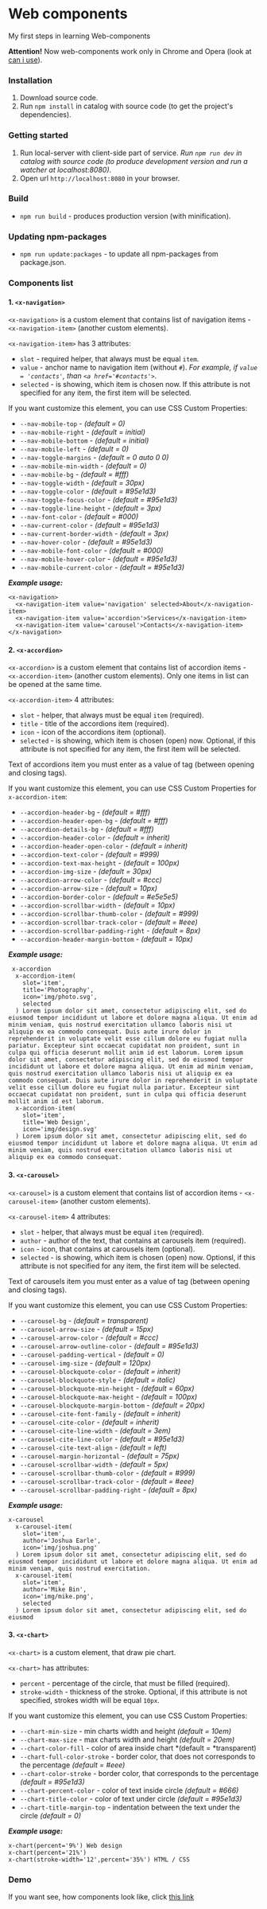 # Web components

My first steps in learning Web-components

**Attention!** Now web-components work only in Chrome and Opera (look at [can i use](http://caniuse.com/#feat=custom-elements)).


### Installation

1. Download source code.
2. Run `npm install` in catalog with source code (to get the project's dependencies).


### Getting started

1. Run local-server with client-side part of service.
*Run `npm run dev` in catalog with source code (to produce development version and run a watcher at localhost:8080)*.
2. Open url `http://localhost:8080` in your browser.


### Build

- `npm run build` - produces production version (with minification).


### Updating npm-packages

- `npm run update:packages` - to update all npm-packages from package.json.


### Components list

#### 1. `<x-navigation>`

`<x-navigation>` is a custom element that contains list of navigation items - `<x-navigation-item>` (another custom elements).

`<x-navigation-item>` has 3 attributes:
- `slot` - required helper, that always must be equal `item`.
- `value` - anchor name to navigation item (without `#`). *For example, if `value = 'contacts'`, than `<a href='#contacts'>`*.
- `selected` - is showing, which item is chosen now. If this attribute is not specified for any item, the first item will be selected.

If you want customize this element, you can use CSS Custom Properties:
- `--nav-mobile-top` -           *(default = 0)*
- `--nav-mobile-right` -         *(default = initial)*
- `--nav-mobile-bottom` -        *(default = initial)*
- `--nav-mobile-left` -          *(default = 0)*
- `--nav-toggle-margins` -       *(default = 0 auto 0 0)*
- `--nav-mobile-min-width` -     *(default = 0)*
- `--nav-mobile-bg` -            *(default = #fff)*
- `--nav-toggle-width` -         *(default = 30px)*
- `--nav-toggle-color` -         *(default = #95e1d3)*
- `--nav-toggle-focus-color` -   *(default = #95e1d3)*
- `--nav-toggle-line-height` -   *(default = 3px)*
- `--nav-font-color` -           *(default = #000)*
- `--nav-current-color` -        *(default = #95e1d3)*
- `--nav-current-border-width` - *(default = 3px)*
- `--nav-hover-color` -          *(default = #95e1d3)*
- `--nav-mobile-font-color` -    *(default = #000)*
- `--nav-mobile-hover-color` -   *(default = #95e1d3)*
- `--nav-mobile-current-color` - *(default = #95e1d3)*

***Example usage:***
```
<x-navigation>
  <x-navigation-item value='navigation' selected>About</x-navigation-item>
  <x-navigation-item value='accordion'>Services</x-navigation-item>
  <x-navigation-item value='carousel'>Contacts</x-navigation-item>
</x-navigation>
```

#### 2. `<x-accordion>`

`<x-accordion>` is a custom element that contains list of accordion items - `<x-accordion-item>` (another custom elements). Only one items in list can be opened at the same time.

`<x-accordion-item>` 4 attributes:
- `slot` - helper, that always must be equal `item` (required).
- `title` - title of the accordions item (required).
- `icon` - icon of the accordions item (optional).
- `selected` - is showing, which item is chosen (open) now. Optional, if this attribute is not specified for any item, the first item will be selected.

Text of accordions item you must enter as a value of tag <x-accordion-item> (between opening and closing tags).

If you want customize this element, you can use CSS Custom Properties for `x-accordion-item`:
- `--accordion-header-bg` -               *(default = #fff)*
- `--accordion-header-open-bg` -          *(default = #fff)*
- `--accordion-details-bg` -              *(default = #fff)*
- `--accordion-header-color` -            *(default = inherit)*
- `--accordion-header-open-color` -       *(default = inherit)*
- `--accordion-text-color` -              *(default = #999)*
- `--accordion-text-max-height` -         *(default = 100px)*
- `--accordion-img-size` -                *(default = 30px)*
- `--accordion-arrow-color` -             *(default = #ccc)*
- `--accordion-arrow-size` -              *(default = 10px)*
- `--accordion-border-color` -            *(default = #e5e5e5)*
- `--accordion-scrollbar-width` -         *(default = 10px)*
- `--accordion-scrollbar-thumb-color` -   *(default = #999)*
- `--accordion-scrollbar-track-color` -   *(default = #eee)*
- `--accordion-scrollbar-padding-right` - *(default = 8px)*
- `--accordion-header-margin-bottom` -    *(default = 10px)*

***Example usage:***
```
 x-accordion
  x-accordion-item(
    slot='item',
    title='Photography',
    icon='img/photo.svg',
    selected
  ) Lorem ipsum dolor sit amet, consectetur adipiscing elit, sed do eiusmod tempor incididunt ut labore et dolore magna aliqua. Ut enim ad minim veniam, quis nostrud exercitation ullamco laboris nisi ut aliquip ex ea commodo consequat. Duis aute irure dolor in reprehenderit in voluptate velit esse cillum dolore eu fugiat nulla pariatur. Excepteur sint occaecat cupidatat non proident, sunt in culpa qui officia deserunt mollit anim id est laborum. Lorem ipsum dolor sit amet, consectetur adipiscing elit, sed do eiusmod tempor incididunt ut labore et dolore magna aliqua. Ut enim ad minim veniam, quis nostrud exercitation ullamco laboris nisi ut aliquip ex ea commodo consequat. Duis aute irure dolor in reprehenderit in voluptate velit esse cillum dolore eu fugiat nulla pariatur. Excepteur sint occaecat cupidatat non proident, sunt in culpa qui officia deserunt mollit anim id est laborum.
  x-accordion-item(
    slot='item',
    title='Web Design',
    icon='img/design.svg'
  ) Lorem ipsum dolor sit amet, consectetur adipiscing elit, sed do eiusmod tempor incididunt ut labore et dolore magna aliqua. Ut enim ad minim veniam, quis nostrud exercitation ullamco laboris nisi ut aliquip ex ea commodo consequat.
```

#### 3. `<x-carousel>`

`<x-carousel>` is a custom element that contains list of accordion items - `<x-carousel-item>` (another custom elements).

`<x-carousel-item>` 4 attributes:
- `slot` - helper, that always must be equal `item` (required).
- `author` - author of the text, that contains at carousels item (required).
- `icon` - icon, that contains at carousels item (optional).
- `selected` - is showing, which item is chosen (open) now. Optionsl, if this attribute is not specified for any item, the first item will be selected.

Text of carousels item you must enter as a value of tag <x-carousel-item> (between opening and closing tags).

If you want customize this element, you can use CSS Custom Properties:
- `--carousel-bg` -                       *(default = transparent)*
- `--carousel-arrow-size` -               *(default = 15px)*
- `--carousel-arrow-color` -              *(default = #ccc)*
- `--carousel-arrow-outline-color` -      *(default = #95e1d3)*
- `--carousel-padding-vertical` -         *(default = 0)*
- `--carousel-img-size` -                 *(default = 120px)*
- `--carousel-blockquote-color` -         *(default = inherit)*
- `--carousel-blockquote-style` -         *(default = italic)*
- `--carousel-blockquote-min-height` -    *(default = 60px)*
- `--carousel-blockquote-max-height` -    *(default = 100px)*
- `--carousel-blockquote-margin-bottom` - *(default = 20px)*
- `--carousel-cite-font-family` -         *(default = inherit)*
- `--carousel-cite-color` -               *(default = inherit)*
- `--carousel-cite-line-width` -          *(default = 3em)*
- `--carousel-cite-line-color` -          *(default = #95e1d3)*
- `--carousel-cite-text-align` -          *(default = left)*
- `--carousel-margin-horizontal` -        *(default = 75px)*
- `--carousel-scrollbar-width` -          *(default = 5px)*
- `--carousel-scrollbar-thumb-color` -    *(default = #999)*
- `--carousel-scrollbar-track-color` -    *(default = #eee)*
- `--carousel-scrollbar-padding-right` -  *(default = 8px)*


***Example usage:***
```
x-carousel
  x-carousel-item(
    slot='item',
    author='Joshua Earle',
    icon='img/joshua.png'
  ) Lorem ipsum dolor sit amet, consectetur adipiscing elit, sed do eiusmod tempor incididunt ut labore et dolore magna aliqua. Ut enim ad minim veniam, quis nostrud exercitation.
  x-carousel-item(
    slot='item',
    author='Mike Bin',
    icon='img/mike.png',
    selected
  ) Lorem ipsum dolor sit amet, consectetur adipiscing elit, sed do eiusmod
```

#### 3. `<x-chart>`

`<x-chart>` is a custom element, that draw pie chart.

`<x-chart>` has attributes:
- `percent` - percentage of the circle, that must be filled (required).
- `stroke-width` - thickness of the stroke. Optional, if this attribute is not specified, strokes width will be equal `10px`.

If you want customize this element, you can use CSS Custom Properties:
- `--chart-min-size`          - min charts width and height *(default = 10em)*
- `--chart-max-size`          - max charts width and height *(default = 20em)*
- `--chart-color-fill`        - color of area inside chart *(default = *transparent)
- `--chart-full-color-stroke` - border color, that does not corresponds to the percentage *(default = #eee)*
- `--chart-color-stroke`      - border color, that corresponds to the percentage *(default = #95e1d3)*
- `--chart-percent-color`     - color of text inside circle *(default = #666)*
- `--chart-title-color`       - color of text under circle *(default = #95e1d3)*
- `--chart-title-margin-top`  - indentation between the text under the circle *(default = 0)*

***Example usage:***
```
x-chart(percent='9%') Web design
x-chart(percent='21%')
x-chart(stroke-width='12',percent='35%') HTML / CSS
```


### Demo

If you want see, how components look like, click [this link](https://kanastasiya.github.io/Web_components/)

